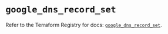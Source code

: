 # `google_dns_record_set`

Refer to the Terraform Registry for docs: [`google_dns_record_set`](https://registry.terraform.io/providers/hashicorp/google/6.50.0/docs/resources/dns_record_set).
